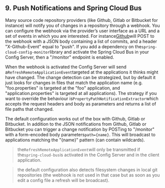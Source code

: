 ## 9. Push Notifications and Spring Cloud Bus

Many source code repository providers \(like Github, Gitlab or Bitbucket for instance\) will notify you of changes in a repository through a webhook. You can configure the webhook via the provider’s user interface as a URL and a set of events in which you are interested. For instance[Github](https://developer.github.com/v3/activity/events/types/#pushevent)will POST to the webhook with a JSON body containing a list of commits, and a header "X-Github-Event" equal to "push". If you add a dependency on the`spring-cloud-config-monitor`library and activate the Spring Cloud Bus in your Config Server, then a "/monitor" endpoint is enabled.

When the webhook is activated the Config Server will send a`RefreshRemoteApplicationEvent`targeted at the applications it thinks might have changed. The change detection can be strategized, but by default it just looks for changes in files that match the application name \(e.g. "foo.properties" is targeted at the "foo" application, and "application.properties" is targeted at all applications\). The strategy if you want to override the behaviour is`PropertyPathNotificationExtractor`which accepts the request headers and body as parameters and returns a list of file paths that changed.

The default configuration works out of the box with Github, Gitlab or Bitbucket. In addition to the JSON notifications from Github, Gitlab or Bitbucket you can trigger a change notification by POSTing to "/monitor" with a form-encoded body parameters`path={name}`. This will broadcast to applications matching the "{name}" pattern \(can contain wildcards\).

> the`RefreshRemoteApplicationEvent`will only be transmitted if the`spring-cloud-bus`is activated in the Config Server and in the client application.

> the default configuration also detects filesystem changes in local git repositories \(the webhook is not used in that case but as soon as you edit a config file a refresh will be broadcast\).




